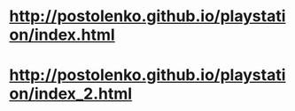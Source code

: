 # http://postolenko.github.io/playstation/index.html
# http://postolenko.github.io/playstation/index_2.html